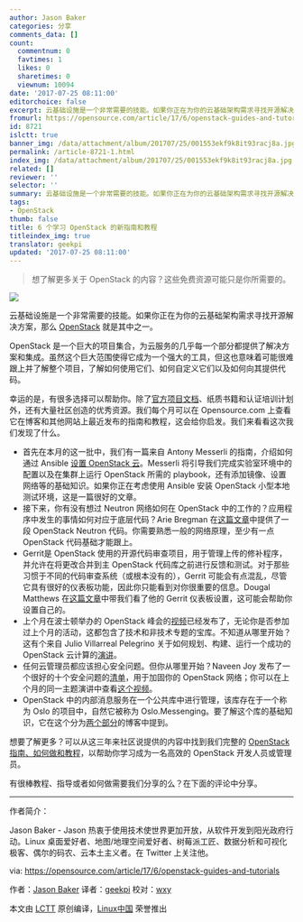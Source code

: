 ```yaml
---
author: Jason Baker
categories: 分享
comments_data: []
count:
  commentnum: 0
  favtimes: 1
  likes: 0
  sharetimes: 0
  viewnum: 10094
date: '2017-07-25 08:11:00'
editorchoice: false
excerpt: 云基础设施是一个非常需要的技能。如果你正在为你的云基础架构需求寻找开源解决方案，那么 OpenStack 就是其中之一。
fromurl: https://opensource.com/article/17/6/openstack-guides-and-tutorials
id: 8721
islctt: true
banner_img: /data/attachment/album/201707/25/001553ekf9k8it93racj8a.jpg
permalink: /article-8721-1.html
index_img: /data/attachment/album/201707/25/001553ekf9k8it93racj8a.jpg.thumb.jpg
related: []
reviewer: ''
selector: ''
summary: 云基础设施是一个非常需要的技能。如果你正在为你的云基础架构需求寻找开源解决方案，那么 OpenStack 就是其中之一。
tags:
- OpenStack
thumb: false
title: 6 个学习 OpenStack 的新指南和教程
titleindex_img: true
translator: geekpi
updated: '2017-07-25 08:11:00'
---
```



> 
> 想了解更多关于 OpenStack 的内容？这些免费资源可能只是你所需要的。
> 
> 
> 


![](/data/attachment/album/201707/25/001553ekf9k8it93racj8a.jpg)


云基础设施是一个非常需要的技能。如果你正在为你的云基础架构需求寻找开源解决方案，那么 [OpenStack](https://opensource.com/resources/what-is-openstack) 就是其中之一。


OpenStack 是一个巨大的项目集合，为云服务的几乎每一个部分都提供了解决方案和集成。虽然这个巨大范围使得它成为一个强大的工具，但这也意味着可能很难跟上并了解整个项目，了解如何使用它们、如何自定义它们以及如何向其提供代码。


幸运的是，有很多选择可以帮助你。除了[官方项目文档](http://docs.openstack.org/)、纸质书籍和认证培训计划外，还有大量社区创造的优秀资源。我们每个月可以在 Opensource.com 上查看它在博客和其他网站上最近发布的指南和教程，这会给你启发。我们来看看这次我们发现了什么。


* 首先在本月的这一批中，我们有一篇来自 Antony Messerli 的指南，介绍如何通过 Ansible [设置 OpenStack 云](https://www.reversengineered.com/2016/05/09/setting-up-an-openstack-cloud-using-ansible/)。Messerli 将引导我们完成实验室环境中的配置以及在集群上运行 OpenStack 所需的 playbook，还有添加镜像、设置网络等的基础知识。如果你正在考虑使用 Ansible 安装 OpenStack 小型本地测试环境，这是一篇很好的文章。
* 接下来，你有没有想过 Neutron 网络如何在 OpenStack 中的工作的？应用程序中发生的事情如何对应于底层代码？Arie Bregman 在[这篇文章](http://abregman.com/2017/05/29/openstack-neutron-service-code-deep-dive/)中提供了一段 OpenStack Neutron 代码。你需要熟悉一般的网络原理，至少有一点 OpenStack 代码基础才能跟上。
* Gerrit是 OpenStack 使用的开源代码审查项目，用于管理上传的修补程序，并允许在将更改合并到主 OpenStack 代码库之前进行反馈和测试。对于那些习惯于不同的代码审查系统（或根本没有的），Gerrit 可能会有点混乱，尽管它具有很好的仪表板功能，因此你只能看到对你很重要的信息。Dougal Matthews 在[这篇文章](http://www.dougalmatthews.com/2017/May/19/how-i-gerrit/)中带我们看了他的 Gerrit 仪表板设置，这可能会帮助你设置自己的。
* 上个月在波士顿举办的 OpenStack 峰会的[视频](https://www.openstack.org/videos/)已经发布了，无论你是否参加过上个月的活动，这都包含了技术和非技术专题的宝库。不知道从哪里开始？这有个来自 Julio Villarreal Pelegrino 关于如何规划、构建、运行一个成功的 OpenStack 云计算的[演讲](http://www.juliosblog.com/dont-fail-at-scale-how-to-plan-for-build-and-operate-a-successful-openstack-cloud-video-openstack-summit2017/)。
* 任何云管理员都应该担心安全问题。但你从哪里开始？Naveen Joy 发布了一个很好的十个安全问题的[清单](https://blogs.cisco.com/cloud/securing-openstack-networking)，用于加固你的 OpenStack 网络；你可以在上个月的同一主题演讲中查看[这个视频](https://www.openstack.org/videos/boston-2017/securing-openstack-networking)。
* OpenStack 中的内部消息服务在一个公共库中进行管理，该库存在于一个称为 Oslo 的项目中，自然它被称为 Oslo.Messenging。要了解这个库的基础知识，它在这个分为[两个](https://pigdogweb.wordpress.com/2017/05/22/intro-to-oslo-messaging/)[部分](https://pigdogweb.wordpress.com/2017/06/02/oslo-messaging-the-cloud-is-calling/)的博客中提到。


想要了解更多？可以从这三年来社区说提供的内容中找到我们完整的 [OpenStack 指南、如何做和教程](https://opensource.com/resources/openstack-tutorials)，以帮助你学习成为一名高效的 OpenStack 开发人员或管理员。


有很棒教程、指导或者如何做需要我们分享的么？在下面的评论中分享。




---


作者简介：


Jason Baker - Jason 热衷于使用技术使世界更加开放，从软件开发到阳光政府行动。Linux 桌面爱好者、地图/地理空间爱好者、树莓派工匠、数据分析和可视化极客、偶尔的码农、云本土主义者。在 Twitter 上关注他。


via: <https://opensource.com/article/17/6/openstack-guides-and-tutorials>


作者：[Jason Baker](https://opensource.com/users/jason-baker) 译者：[geekpi](https://github.com/geekpi) 校对：[wxy](https://github.com/wxy)


本文由 [LCTT](https://github.com/LCTT/TranslateProject) 原创编译，[Linux中国](https://linux.cn/) 荣誉推出
